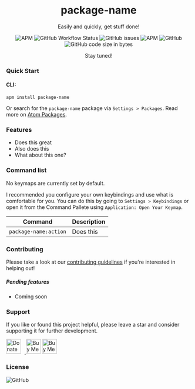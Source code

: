 <h1 align="center">
    package-name
</h1>
<p align="center">Easily and quickly, get stuff done!</p>
<p align="center">
    <img alt="APM" src="https://img.shields.io/apm/v/package-name">
    <img alt="GitHub Workflow Status" src="https://img.shields.io/github/workflow/status/keevan/package-name/ci">
    <img alt="GitHub issues" src="https://img.shields.io/github/issues/keevan/package-name">
    <img alt="APM" src="https://img.shields.io/apm/dm/package-name">
    <img alt="GitHub" src="https://img.shields.io/github/license/keevan/package-name">
    <img alt="GitHub code size in bytes" src="https://img.shields.io/github/languages/code-size/keevan/package-name">
</p>

<p align="center">
    Stay tuned!
</p>

### Quick Start

#### CLI:
```
apm install package-name
```
Or search for the `package-name` package via `Settings > Packages`. Read more on [Atom Packages](https://flight-manual.atom.io/using-atom/sections/atom-packages/).

### Features
- Does this great
- Also does this
- What about this one?

### Command list
No keymaps are currently set by default.

I recommended you configure your own keybindings and use what is comfortable for you. You can do this by going to `Settings > Keybindings` or open it from the Command Pallete using `Application: Open Your Keymap`.

Command               | Description
----------------------|------------
`package-name:action` | Does this



### Contributing
Please take a look at our [contributing guidelines](./.github/CONTRIBUTING.md) if you're interested in helping out!

##### Pending features
- Coming soon

### Support

If you like or found this project helpful, please leave a star and consider supporting it for further development.

<a href="https://liberapay.com/kevinpham/donate"><img alt="Donate using Liberapay" src="https://liberapay.com/assets/widgets/donate.svg" style="height: 40px; padding-right: 10px">
<a href="https://www.buymeacoffee.com/keevan" target="_blank"><img src="https://cdn.buymeacoffee.com/buttons/v2/default-yellow.png" alt="Buy Me A Coffee" style="height: 40px !important" ></a>
<a href="https://ko-fi.com/H2H3AFFHJ" target='_blank'><img height='36' style='border:0px;height:40px;' src='https://cdn.ko-fi.com/cdn/kofi1.png?v=3' border='0' alt='Buy Me a Coffee at ko-fi.com' /></a>

### License

<img alt="GitHub" src="https://img.shields.io/github/license/keevan/package-name?label=License">
